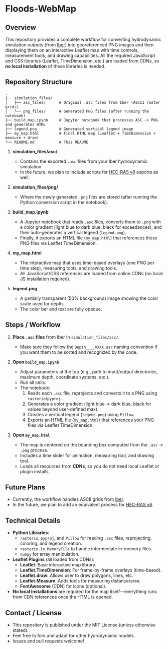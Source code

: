 # Floods-WebMap

## Overview

This repository provides a complete workflow for converting hydrodynamic simulation outputs (from [Iber](https://www.iberaula.es/)) into georeferenced PNG images and then displaying them on an interactive Leaflet map with time controls, measurement tools, and drawing capabilities. All the required JavaScript and CSS libraries (Leaflet, TimeDimension, etc.) are loaded from CDNs, so **no local installation** of these libraries is needed.

## Repository Structure

```raw
.
├── simulation_files/
│   ├── asc_files/      # Original .asc files from Iber (ASCII raster grids)
│   └── png_files/      # Generated PNG files (after running the notebook)
├── build_map.ipynb     # Jupyter notebook that processes ASC -> PNG and generates HTML
├── legend.png          # Generated vertical legend image
├── my_map.html       	# Final HTML map (Leaflet + TimeDimension + measure + draw)
└── README.md         	# This README
```

1. **simulation_files/asc/**  
   - Contains the exported `.asc` files from your Iber hydrodynamic simulation.  
   - In the future, we plan to include scripts for [HEC-RAS v6](https://www.hec.usace.army.mil/software/hec-ras/) exports as well.

2. **simulation_files/png/**  
   - Where the newly generated `.png` files are stored (after running the Python conversion script in the notebook).

3. **build_map.ipynb**  
   - A Jupyter notebook that reads `.asc` files, converts them to `.png` with a color gradient (light blue to dark blue, black for exceedances), and then auto-generates a vertical legend (`legend.png`).  
   - Finally, it exports an HTML file (`my_map.html`) that references these PNG files via Leaflet TimeDimension.

4. **my_map.html**  
   - The interactive map that uses time-based overlays (one PNG per time step), measuring tools, and drawing tools.  
   - All JavaScript/CSS references are loaded from online CDNs (no local JS installation required).

5. **legend.png**  
   - A partially transparent (50% background) image showing the color scale used for depth.  
   - The color bar and text are fully opaque.

## Steps / Workflow

1. **Place `.asc` files** from Iber in `simulation_files/asc/`.  
   - Make sure they follow the `Depth____XXXX.asc` naming convention if you want them to be sorted and recognized by the code.

2. **Open `build_map.ipynb`**  
   - Adjust parameters at the top (e.g., path to input/output directories, maximum depth, coordinate systems, etc.).  
   - Run all cells. 
   - The notebook:
     1. Reads each `.asc` file, reprojects and converts it to a PNG using `rasterio`/`pyproj`.  
     2. Generates a color gradient (light blue → dark blue, black for values beyond user-defined max).  
     3. Creates a vertical legend (`legend.png`) using `Pillow`.  
     4. Exports an HTML file (`my_map.html`) that references your PNG files via Leaflet TimeDimension.

3. **Open `my_map.html`**  
   - The map is centered on the bounding box computed from the `.asc` → `.png` process.  
   - Includes a time slider for animation, measuring tool, and drawing tool.  
   - Loads all resources from **CDNs**, so you do not need local Leaflet or plugin installs.

## Future Plans

- Currently, the workflow handles ASCII grids from [Iber](https://www.iberaula.es/). 
- In the future, we plan to add an equivalent process for [HEC-RAS v6](https://www.hec.usace.army.mil/software/hec-ras/).

## Technical Details

- **Python Libraries**: 
  - `rasterio`, `pyproj`, and `Pillow` for reading `.asc` files, reprojecting, coloring, and legend creation.
  - `rasterio.io.MemoryFile` to handle intermediate in-memory files.
  - `numpy` for array manipulation.
- **Leaflet Plugins** (all loaded from CDNs):
  - **Leaflet**: Base interactive map library.
  - **Leaflet.TimeDimension**: For frame-by-frame overlays (time-based).
  - **Leaflet.draw**: Allows user to draw polygons, lines, etc.
  - **Leaflet.Measure**: Adds tools for measuring distance/area.
  - **FontAwesome** (CDN) for icons (optional).
- **No local installations** are required for the map itself—everything runs from CDN references once the HTML is opened.

## Contact / License

- This repository is published under the MIT License (unless otherwise stated).  
- Feel free to fork and adapt for other hydrodynamic models.  
- Issues and pull requests welcome!
